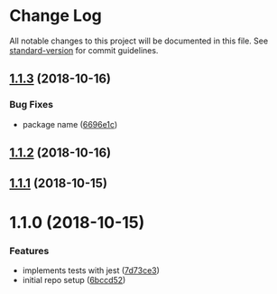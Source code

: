 # Change Log

All notable changes to this project will be documented in this file. See [standard-version](https://github.com/conventional-changelog/standard-version) for commit guidelines.

<a name="1.1.3"></a>
## [1.1.3](https://github.com/pictalk/levenshtein.js/compare/v1.1.2...v1.1.3) (2018-10-16)


### Bug Fixes

* package name ([6696e1c](https://github.com/pictalk/levenshtein.js/commit/6696e1c))



<a name="1.1.2"></a>
## [1.1.2](https://github.com/pictalk/levenshtein.js/compare/v1.1.1...v1.1.2) (2018-10-16)



<a name="1.1.1"></a>
## [1.1.1](https://github.com/pictalk/levenshtein.js/compare/v1.1.0...v1.1.1) (2018-10-15)



<a name="1.1.0"></a>
# 1.1.0 (2018-10-15)


### Features

* implements tests with jest ([7d73ce3](https://github.com/pictalk/levenshtein.js/commit/7d73ce3))
* initial repo setup ([6bccd52](https://github.com/pictalk/levenshtein.js/commit/6bccd52))

